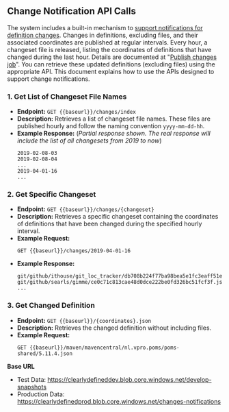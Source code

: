 ## Change Notification API Calls

The system includes a built-in mechanism to [support notifications for definition changes](https://github.com/clearlydefined/service/issues/958). Changes in definitions, excluding files, and their associated coordinates are published at regular intervals. Every hour, a changeset file is released, listing the coordinates of definitions that have changed during the last hour. Details are documented at "[Publish changes job](https://github.com/clearlydefined/operations/tree/main/tools/blobstorage-backupdata#readme)". You can retrieve these updated definitions (excluding files) using the appropriate API. This document explains how to use the APIs designed to support change notifications.

### 1. Get List of Changeset File Names

- **Endpoint:** `GET {{baseurl}}/changes/index`
- **Description:** Retrieves a list of changeset file names. These files are published hourly and follow the naming convention `yyyy-mm-dd-hh`.
- **Example Response:** (_Partial response shown. The real response will include the list of all changesets from 2019 to now_)
  ```
  2019-02-08-03
  2019-02-08-04
  ...
  2019-04-01-16
  ...
  ```

### 2. Get Specific Changeset

- **Endpoint:** `GET {{baseurl}}/changes/{changeset}`
- **Description:** Retrieves a specific changeset containing the coordinates of definitions that have been changed during the specified hourly interval.
- **Example Request:**
  ```
  GET {{baseurl}}/changes/2019-04-01-16
  ```
- **Example Response:**
  ```
  git/github/ithouse/git_loc_tracker/db708b224f77ba98bea5e1fc3eaff51ee0e7fd52.json
  git/github/searls/gimme/ce0c71c813cae48d0dce222be0fd326bc51fcf3f.json
  ...
  ```

### 3. Get Changed Definition

- **Endpoint:** `GET {{baseurl}}/{coordinates}.json`
- **Description:** Retrieves the changed definition without including files.
- **Example Request:**
  ```
  GET {{baseurl}}/maven/mavencentral/nl.vpro.poms/poms-shared/5.11.4.json
  ```

**Base URL**

- Test Data: https://clearlydefineddev.blob.core.windows.net/develop-snapshots
- Production Data: https://clearlydefinedprod.blob.core.windows.net/changes-notifications
